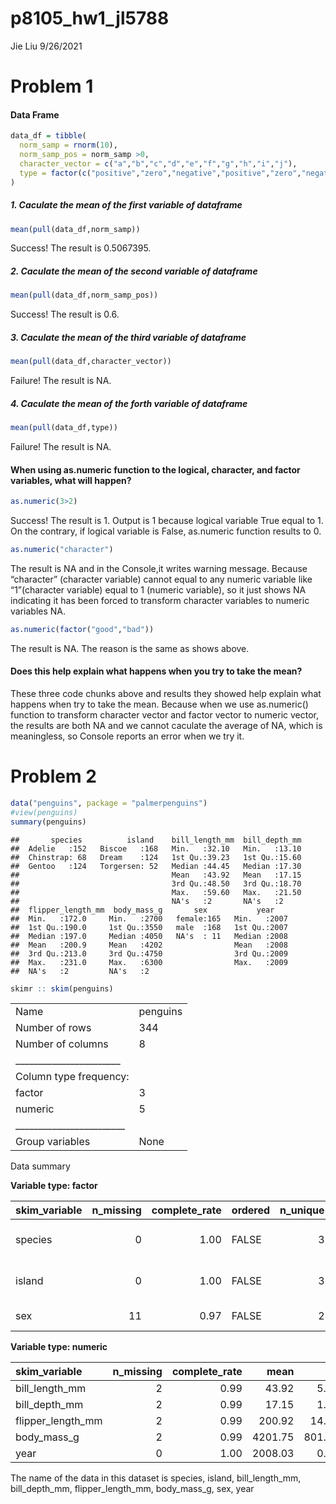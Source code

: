 p8105\_hw1\_jl5788
================
Jie Liu
9/26/2021

# Problem 1

#### Data Frame

``` r
data_df = tibble(
  norm_samp = rnorm(10),
  norm_samp_pos = norm_samp >0,
  character_vector = c("a","b","c","d","e","f","g","h","i","j"),
  type = factor(c("positive","zero","negative","positive","zero","negative","positive","zero","negative","positive"), levels = c("positive","zero","negative"))
)
```

##### 1. Caculate the mean of the first variable of dataframe

``` r
mean(pull(data_df,norm_samp))
```

Success! The result is 0.5067395.

##### 2. Caculate the mean of the second variable of dataframe

``` r
mean(pull(data_df,norm_samp_pos))
```

Success! The result is 0.6.

##### 3. Caculate the mean of the third variable of dataframe

``` r
mean(pull(data_df,character_vector))
```

Failure! The result is NA.

##### 4. Caculate the mean of the forth variable of dataframe

``` r
mean(pull(data_df,type))
```

Failure! The result is NA.

#### When using as.numeric function to the logical, character, and factor variables, what will happen?

``` r
as.numeric(3>2)
```

Success! The result is 1. Output is 1 because logical variable True
equal to 1. On the contrary, if logical variable is False, as.numeric
function results to 0.

``` r
as.numeric("character")
```

The result is NA and in the Console,it writes warning message. Because
“character” (character variable) cannot equal to any numeric variable
like “1”(character variable) equal to 1 (numeric variable), so it just
shows NA indicating it has been forced to transform character variables
to numeric variables NA.

``` r
as.numeric(factor("good","bad"))
```

The result is NA. The reason is the same as shows above.

#### Does this help explain what happens when you try to take the mean?

These three code chunks above and results they showed help explain what
happens when try to take the mean. Because when we use as.numeric()
function to transform character vector and factor vector to numeric
vector, the results are both NA and we cannot caculate the average of
NA, which is meaningless, so Console reports an error when we try it.

# Problem 2

``` r
data("penguins", package = "palmerpenguins")
#view(penguins)
summary(penguins)
```

    ##       species          island    bill_length_mm  bill_depth_mm  
    ##  Adelie   :152   Biscoe   :168   Min.   :32.10   Min.   :13.10  
    ##  Chinstrap: 68   Dream    :124   1st Qu.:39.23   1st Qu.:15.60  
    ##  Gentoo   :124   Torgersen: 52   Median :44.45   Median :17.30  
    ##                                  Mean   :43.92   Mean   :17.15  
    ##                                  3rd Qu.:48.50   3rd Qu.:18.70  
    ##                                  Max.   :59.60   Max.   :21.50  
    ##                                  NA's   :2       NA's   :2      
    ##  flipper_length_mm  body_mass_g       sex           year     
    ##  Min.   :172.0     Min.   :2700   female:165   Min.   :2007  
    ##  1st Qu.:190.0     1st Qu.:3550   male  :168   1st Qu.:2007  
    ##  Median :197.0     Median :4050   NA's  : 11   Median :2008  
    ##  Mean   :200.9     Mean   :4202                Mean   :2008  
    ##  3rd Qu.:213.0     3rd Qu.:4750                3rd Qu.:2009  
    ##  Max.   :231.0     Max.   :6300                Max.   :2009  
    ##  NA's   :2         NA's   :2

``` r
skimr :: skim(penguins)  
```

|                                                  |          |
|:-------------------------------------------------|:---------|
| Name                                             | penguins |
| Number of rows                                   | 344      |
| Number of columns                                | 8        |
| \_\_\_\_\_\_\_\_\_\_\_\_\_\_\_\_\_\_\_\_\_\_\_   |          |
| Column type frequency:                           |          |
| factor                                           | 3        |
| numeric                                          | 5        |
| \_\_\_\_\_\_\_\_\_\_\_\_\_\_\_\_\_\_\_\_\_\_\_\_ |          |
| Group variables                                  | None     |

Data summary

**Variable type: factor**

| skim\_variable | n\_missing | complete\_rate | ordered | n\_unique | top\_counts                 |
|:---------------|-----------:|---------------:|:--------|----------:|:----------------------------|
| species        |          0 |           1.00 | FALSE   |         3 | Ade: 152, Gen: 124, Chi: 68 |
| island         |          0 |           1.00 | FALSE   |         3 | Bis: 168, Dre: 124, Tor: 52 |
| sex            |         11 |           0.97 | FALSE   |         2 | mal: 168, fem: 165          |

**Variable type: numeric**

| skim\_variable      | n\_missing | complete\_rate |    mean |     sd |     p0 |     p25 |     p50 |    p75 |   p100 | hist  |
|:--------------------|-----------:|---------------:|--------:|-------:|-------:|--------:|--------:|-------:|-------:|:------|
| bill\_length\_mm    |          2 |           0.99 |   43.92 |   5.46 |   32.1 |   39.23 |   44.45 |   48.5 |   59.6 | ▃▇▇▆▁ |
| bill\_depth\_mm     |          2 |           0.99 |   17.15 |   1.97 |   13.1 |   15.60 |   17.30 |   18.7 |   21.5 | ▅▅▇▇▂ |
| flipper\_length\_mm |          2 |           0.99 |  200.92 |  14.06 |  172.0 |  190.00 |  197.00 |  213.0 |  231.0 | ▂▇▃▅▂ |
| body\_mass\_g       |          2 |           0.99 | 4201.75 | 801.95 | 2700.0 | 3550.00 | 4050.00 | 4750.0 | 6300.0 | ▃▇▆▃▂ |
| year                |          0 |           1.00 | 2008.03 |   0.82 | 2007.0 | 2007.00 | 2008.00 | 2009.0 | 2009.0 | ▇▁▇▁▇ |

The name of the data in this dataset is species, island,
bill\_length\_mm, bill\_depth\_mm, flipper\_length\_mm, body\_mass\_g,
sex, year
